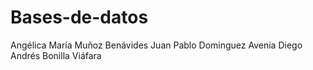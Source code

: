 # Bases-de-datos

Angélica María Muñoz Benávides
Juan Pablo Dominguez Avenia
Diego Andrés Bonilla Viáfara 